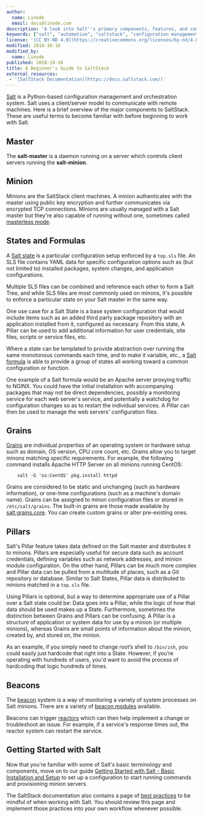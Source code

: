 ```yaml
---
author:
  name: Linode
  email: docs@linode.com
description: 'A look into Salt''s primary components, features, and configurations for the new SaltStack user'
keywords: ["salt", "automation", "saltstack", "configuration management"]
license: '[CC BY-ND 4.0](https://creativecommons.org/licenses/by-nd/4.0)'
modified: 2018-10-16
modified_by:
  name: Linode
published: 2018-10-16
title: A Beginner's Guide to SaltStack
external_resources:
 - '[SaltStack Documentation](https://docs.saltstack.com/)'
---
```


[Salt](https://s.saltstack.com/community/) is a Python-based configuration management and orchestration system. Salt uses a client/server model to communicate with remote machines. Here is a brief overview of the major components to SaltStack. These are useful terms to become familiar with before beginning to work with Salt.


## Master

The **salt-master** is a daemon running on a server which controls client servers running the **salt-minion**.

## Minion

Minions are the SaltStack client machines. A minion authenticates with the master using public key encryption and further communicates via encrypted TCP connections. Minions are usually managed with a Salt master but they're also capable of running without one, sometimes called [masterless mode](https://docs.saltstack.com/en/latest/topics/tutorials/standalone_minion.html#tutorial-standalone-minion).

## States and Formulas

A [Salt state](https://docs.saltstack.com/en/latest/topics/tutorials/starting_states.html) is a particular configuration setup enforced by a `top.sls` file. An SLS file contains YAML data for specific configuration options such as (but not limited to) installed packages, system changes, and application configurations.

Multiple SLS files can be combined and reference each other to form a Salt Tree, and while SLS files are most commonly used on minons, it's  possible to enforce a particular state on your Salt master in the same way.

One use case for a Salt State is a base system configuration that would include items such as an added third party package repository with an application installed from it, configured as necessary. From this state, A Pillar can be used to add additional information for user credentials, site files, scripts or service files, etc.

Where a state can be templated to provide abstraction over running the same monotonous commands each time, and to make it variable, etc., a [Salt formula](https://docs.saltstack.com/en/latest/topics/development/conventions/formulas.html) is able to provide a group of states all working toward a common configuration or function.

One example of a Salt formula would be an Apache server proxying traffic to NGINX. You could have the initial installation with accompanying packages that may not be direct dependencies, possibly a monitoring service for each web server's service, and potentially a watchdog for configuration changes so as to restart the individual services. A Pillar can then be used to manage the web servers' configuration files.

## Grains

[Grains](https://docs.saltstack.com/en/latest/topics/grains/) are individual properties of an operating system or hardware setup such as domain, OS version, CPU core count, etc. Grains allow you to target minons matching specific requirements. For example, the following command installs Apache HTTP Server on all minions running CentOS:

        salt -G 'os:CentOS' pkg.install httpd

Grains are considered to be static and unchanging (such as hardware information), or one-time configurations (such as a machine's domain name). Grains can be assigned to minon configuration files or stored in `/etc/salt/grains`. The built-in grains are those made available by [salt.grains.core](https://docs.saltstack.com/en/latest/ref/grains/all/salt.grains.core.html). You can create custom grains or alter pre-existing ones.


## Pillars

Salt's Pillar feature takes data defined on the Salt master and distributes it to minons. Pillars are especially useful for secure data such as account credentials, defining variables such as network addresses, and minion module configuration. On the other hand, Pillars can be much more complex and Pillar data can be pulled from a multitude of places, such as a Git repository or database. Similar to Salt States, Pillar data is distributed to minions matched in a `top.sls` file.

Using Pillars is optional, but a way to determine appropriate use of a Pillar over a Salt state could be: Data goes into a Pillar, while the logic of how that data should be used makes up a State. Furthermore, sometimes the distinction between Grains and Pillars can be confusing. A Pillar is a structure of application or system data for use by a minion (or multiple minions), whereas Grains are small points of information about the minion, created by, and stored on, the minion.

As an example, if you simply need to change root’s shell to `/bin/zsh`, you could easily just hardcode that right into a State. However, if you’re operating with hundreds of users, you'd want to avoid the process of hardcoding that logic hundreds of times.

## Beacons

The [beacon](https://salt.readthedocs.io/en/stable/topics/beacons/index.html) system is a way of monitoring a variety of system processes on Salt minions. There are a variety of [beacon modules](https://docs.saltstack.com/en/latest/ref/beacons/all/index.html) available.

Beacons can trigger [reactors](https://docs.saltstack.com/en/latest/topics/reactor/index.html#reactor) which can then help implement a change or troubleshoot an issue. For example, if a service's response times out, the reactor system can restart the service.


## Getting Started with Salt

Now that you're familiar with some of Salt's basic terminology and components, move on to our guide [Getting Started with Salt - Basic Installation and Setup](https://www.linode.com/docs/applications/configuration-management/getting-started-with-salt-basic-installation-and-setup/) to set up a configuration to start running commands and provisioning minion servers.

The SaltStack documentation also contains a page of [best practices](https://docs.saltstack.com/en/latest/topics/best_practices.html) to be mindful of when working with Salt. You should review this page and implement those practices into your own workflow whenever possible.